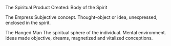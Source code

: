 The Spiritual Product Created: Body of the Spirit

The Empress
Subjective concept. Thought-object or idea, unexpressed, enclosed in the spirit.

The Hanged Man
The spiritual sphere of the individual. Mental environment. Ideas made objective, dreams, magnetized and vitalized conceptions.
